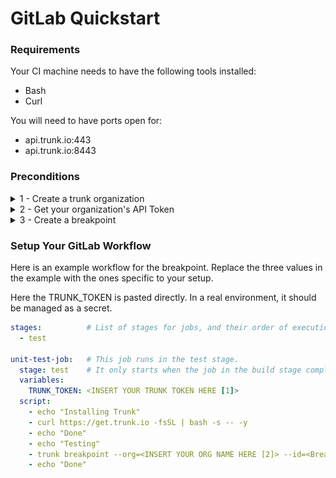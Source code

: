 # GitLab Quickstart

### Requirements

Your CI machine needs to have the following tools installed:

* Bash
* Curl

You will need to have ports open for:

* api.trunk.io:443
* api.trunk.io:8443

### Preconditions

<details>

<summary>1 - Create a trunk organization</summary>



</details>

<details>

<summary>2 - Get your organization's API Token</summary>

In the web app, click on your user avatar, then select settings

<img src="https://files.readme.io/8c5f295-image.png" alt="Open settings in the top-right corner" data-size="original">

In the settings menu, (if you are an admin of your organization), you should be able to view your Token. If upon clicking "view" the token is still empty, click reset to populate one.

<img src="../.gitbook/assets/image (10).png" alt="" data-size="original">

Copy or take note of the API token. It will be used in our example workflow in the entry marked by a \[1]

<img src="../.gitbook/assets/image (11).png" alt="" data-size="original">

Copy or take note of your organization slug. It will be used in our example workflow in entry marked by a \[2]

<img src="../.gitbook/assets/image (12).png" alt="" data-size="original">

</details>

<details>

<summary>3 - Create a breakpoint</summary>

In the CI DEBUGGER tab, click Add Breakpoint

<img src="../.gitbook/assets/image (13).png" alt="" data-size="original">

Give it a name, it will be referred in our example as \[3]

Set the breakpoint condition. Here in this example, we set it to run on a non-zero exit code.

<img src="https://files.readme.io/980a194-image.png" alt="" data-size="original">

### Setup Your Workflow

</details>

### Setup Your GitLab Workflow

Here is an example workflow for the breakpoint. Replace the three values in the example with the ones specific to your setup.

Here the TRUNK\_TOKEN is pasted directly. In a real environment, it should be managed as a secret.

```yaml
stages:          # List of stages for jobs, and their order of execution
  - test

unit-test-job:   # This job runs in the test stage.
  stage: test    # It only starts when the job in the build stage completes successfully.
  variables:
    TRUNK_TOKEN: <INSERT YOUR TRUNK TOKEN HERE [1]>
  script:
    - echo "Installing Trunk"
    - curl https://get.trunk.io -fsSL | bash -s -- -y
    - echo "Done"
    - echo "Testing"
    - trunk breakpoint --org=<INSERT YOUR ORG NAME HERE [2]> --id=<Breakpoint Name [3]> -- /bin/false
    - echo "Done"
```
